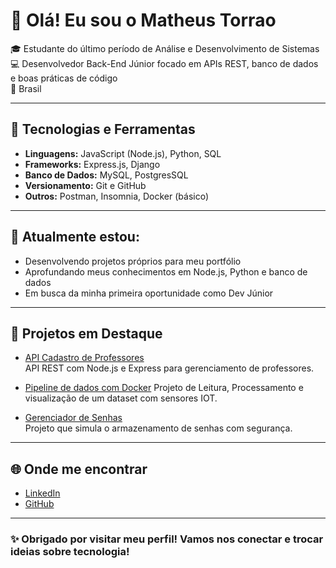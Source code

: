 # 👋 Olá! Eu sou o Matheus Torrao

🎓 Estudante do último período de Análise e Desenvolvimento de Sistemas  
💻 Desenvolvedor Back-End Júnior focado em APIs REST, banco de dados e boas práticas de código  
📍 Brasil

---

## 🚀 Tecnologias e Ferramentas

- **Linguagens:** JavaScript (Node.js), Python, SQL
- **Frameworks:** Express.js, Django
- **Banco de Dados:** MySQL, PostgresSQL
- **Versionamento:** Git e GitHub
- **Outros:** Postman, Insomnia, Docker (básico)

---

## 🧠 Atualmente estou:

- Desenvolvendo projetos próprios para meu portfólio
- Aprofundando meus conhecimentos em Node.js, Python e banco de dados
- Em busca da minha primeira oportunidade como Dev Júnior

---

## 📌 Projetos em Destaque

- [API Cadastro de Professores](https://github.com/Matheus-torrao/API-cadastro-Professor)  
  API REST com Node.js e Express para gerenciamento de professores.

- [Pipeline de dados com Docker](https://github.com/Matheus-torrao/pipeline_dados_Iot_docker.git)
  Projeto de Leitura, Processamento e visualização de um dataset com sensores IOT.

- [Gerenciador de Senhas](https://github.com/Matheus-torrao/gerenciadorsenhas)  
  Projeto que simula o armazenamento de senhas com segurança.

---

## 🌐 Onde me encontrar

- [LinkedIn](https://www.linkedin.com/in/matheus-torrão) 
- [GitHub](https://github.com/Matheus-torrao)

---

### ✨ Obrigado por visitar meu perfil! Vamos nos conectar e trocar ideias sobre tecnologia!
